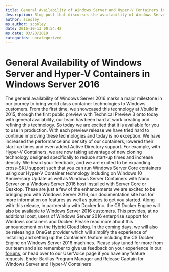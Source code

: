 ```yaml
---
title: General Availability of Windows Server and Hyper-V Containers in Windows Server 2016
description: Blog post that discusses the availability of Windows Server 2016 and highlights enhancements made to the cross-SKU support.
author: scooley
ms.author: scooley
date: 2016-10-13 00:54:42
ms.date: 03/20/2019
categories: uncategorized
---
```


# General Availability of Windows Server and Hyper-V Containers in Windows Server 2016

The general availability of Windows Server 2016 marks a major milestone in our journey to bring world class container technologies to Windows customers. From the first time, we showcased this technology at //build in 2015, through the first public preview with Technical Preview 3 onto today with general availability, our team has been hard at work creating and refining this technology. So today we are excited that it is available for you to use in production.  With each preview release we have tried hard to continue improving these technologies and today is no exception. We have increased the performance and density of our containers, lowered their start-up times and even added Active Directory support. For example, with Hyper-V Containers, we are now taking advantage of new cloning technology designed specifically to reduce start-up times and increase density. We heard your feedback, and we are excited to be expanding cross-SKU support such that you can run Windows Server Core containers using our Hyper-V Container technology including on Windows 10 Anniversary Update as well as Windows Server Containers with Nano Server on a Windows Server 2016 host installed with Server Core or Desktop. These are just a few of the enhancements we are excited to be bringing you with Windows Server 2016, our documentation site has for more information on features as well as guides to get you started.  Along with this release, in partnership with Docker Inc. the CS Docker Engine will also be available to Windows Server 2016 customers. This provides, at no additional cost, users of Windows Server 2016 enterprise support for Windows containers and Docker. Please read more about this announcement on the [Hybrid Cloud blog](https://blogs.technet.microsoft.com/hybridcloud/2016/09/26/microsoft-and-docker-offer-supported-docker-engine-to-windows-server-2016-customers/).  In the coming days, we will also be releasing a OneGet provider which will simplify the experience of installing and setting up the Containers feature including the CS Docker Engine on Windows Server 2016 machines. Please stay tuned for more from our team and also remember to give us feedback on your experience in our [forums](https://social.msdn.microsoft.com/forums/en-us/home?forum=windowscontainers), or head over to our UserVoice page if you have any feature requests. Ender Barillas Program Manager and Release Captain for Windows Server and Hyper-V Containers
